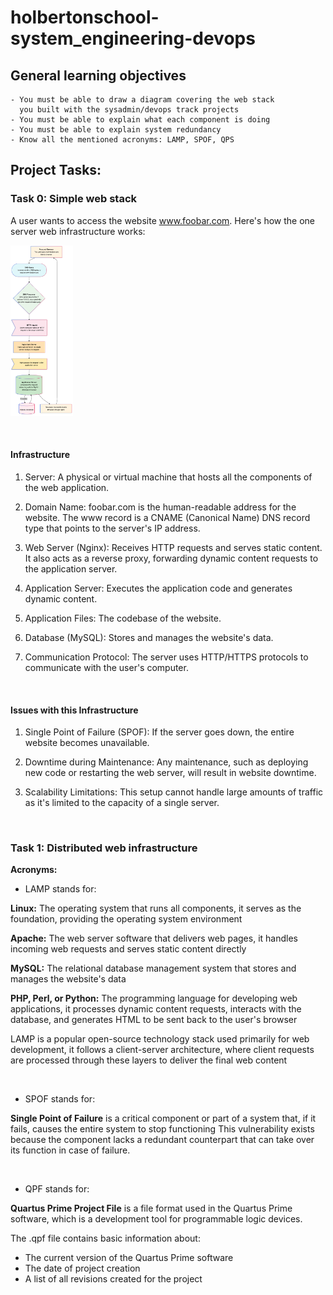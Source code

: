 # holbertonschool-system_engineering-devops

## General learning objectives

    - You must be able to draw a diagram covering the web stack
      you built with the sysadmin/devops track projects
    - You must be able to explain what each component is doing
    - You must be able to explain system redundancy
    - Know all the mentioned acronyms: LAMP, SPOF, QPS


## Project Tasks:

### Task 0: Simple web stack 

A user wants to access the website www.foobar.com. Here's how the one server web infrastructure works:

<p align="left">
<img src="https://github.com/Bomays/holbertonschool-system_engineering-devops/blob/993362b3d0484759f3625f2de43ece3a6e0b1203/Images%20tasks/Simple%20web%20Stack.png" alt="Simple web structure" width="100"/>
</p>

$~$

#### Infrastructure

1. Server: A physical or virtual machine that hosts all the components of the web application.

2. Domain Name: foobar.com is the human-readable address for the website. The www record is a CNAME (Canonical Name) DNS record type that points to the server's IP address.

3. Web Server (Nginx): Receives HTTP requests and serves static content. It also acts as a reverse proxy, forwarding dynamic content requests to the application server.

4. Application Server: Executes the application code and generates dynamic content.

5. Application Files: The codebase of the website.

6. Database (MySQL): Stores and manages the website's data.

7. Communication Protocol: The server uses HTTP/HTTPS protocols to communicate with the user's computer.

$~$

#### Issues with this Infrastructure

1. Single Point of Failure (SPOF): If the server goes down, the entire website becomes unavailable.

2. Downtime during Maintenance: Any maintenance, such as deploying new code or restarting the web server, will result in website downtime.

3. Scalability Limitations: This setup cannot handle large amounts of traffic as it's limited to the capacity of a single server.

$~$

### Task 1: Distributed web infrastructure 








**Acronyms:**

- LAMP stands for:

**Linux:** The operating system that runs all components,
it serves as the foundation, providing the operating system environment

**Apache:** The web server software that delivers web pages,
it handles incoming web requests and serves static content directly

**MySQL:** The relational database management system that stores and manages the website's data

**PHP, Perl, or Python:** The programming language for developing web applications, it processes dynamic content requests, interacts with the database, and generates HTML to be sent back to the user's browser

LAMP is a popular open-source technology stack used primarily for web development, it follows a client-server architecture, where client requests are processed through these layers to deliver the final web content

$~$

- SPOF stands for:

 **Single Point of Failure** is a critical component or part of a system that, if it fails, causes the entire system to stop functioning
 This vulnerability exists because the component lacks a redundant counterpart that can take over its function in case of failure.

$~$

- QPF stands for:

 **Quartus Prime Project File** is a file format used in the Quartus Prime software, which is a development tool for programmable logic devices.

 The .qpf file contains basic information about:

- The current version of the Quartus Prime software
- The date of project creation
- A list of all revisions created for the project
